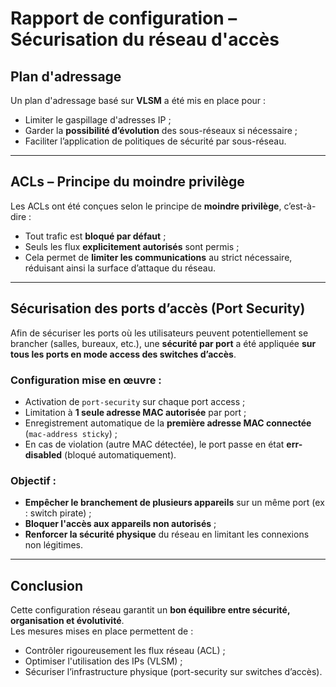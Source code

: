 # Rapport de configuration – Sécurisation du réseau d'accès

## Plan d'adressage

Un plan d'adressage basé sur **VLSM** a été mis en place pour :

- Limiter le gaspillage d'adresses IP ;
- Garder la **possibilité d’évolution** des sous-réseaux si nécessaire ;
- Faciliter l’application de politiques de sécurité par sous-réseau.

---

## ACLs – Principe du moindre privilège

Les ACLs ont été conçues selon le principe de **moindre privilège**, c’est-à-dire :

- Tout trafic est **bloqué par défaut** ;
- Seuls les flux **explicitement autorisés** sont permis ;
- Cela permet de **limiter les communications** au strict nécessaire, réduisant ainsi la surface d’attaque du réseau.

---

## Sécurisation des ports d’accès (Port Security)

Afin de sécuriser les ports où les utilisateurs peuvent potentiellement se brancher (salles, bureaux, etc.), une **sécurité par port** a été appliquée **sur tous les ports en mode access des switches d’accès**.

### Configuration mise en œuvre :
- Activation de `port-security` sur chaque port access ;
- Limitation à **1 seule adresse MAC autorisée** par port ;
- Enregistrement automatique de la **première adresse MAC connectée** (`mac-address sticky`) ;
- En cas de violation (autre MAC détectée), le port passe en état **err-disabled** (bloqué automatiquement).

### Objectif :

- **Empêcher le branchement de plusieurs appareils** sur un même port (ex : switch pirate) ;
- **Bloquer l'accès aux appareils non autorisés** ;
- **Renforcer la sécurité physique** du réseau en limitant les connexions non légitimes.

---

## Conclusion

Cette configuration réseau garantit un **bon équilibre entre sécurité, organisation et évolutivité**.  
Les mesures mises en place permettent de :

- Contrôler rigoureusement les flux réseau (ACL) ;
- Optimiser l'utilisation des IPs (VLSM) ;
- Sécuriser l’infrastructure physique (port-security sur switches d’accès).

